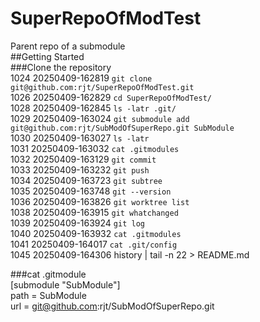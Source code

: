 # SuperRepoOfModTest     
Parent repo of a submodule     
##Getting Started     
###Clone the repository     
 1024  20250409-162819 `git clone git@github.com:rjt/SuperRepoOfModTest.git`     
 1026  20250409-162829 `cd SuperRepoOfModTest/`     
 1028  20250409-162845 `ls -latr .git/ `     
 1029  20250409-163024 `git submodule add git@github.com:rjt/SubModOfSuperRepo.git SubModule`     
 1030  20250409-163027 `ls -latr`   
 1031  20250409-163032 `cat .gitmodules `   
 1032  20250409-163129 `git commit `   
 1033  20250409-163232 `git push   `   
 1034  20250409-163723 `git subtree   `   
 1035  20250409-163748 `git --version   `   
 1036  20250409-163826 `git worktree list   `   
 1038  20250409-163915 `git whatchanged    `   
 1039  20250409-163924 `git log   `   
 1040  20250409-163932 `cat .gitmodules    `   
 1041  20250409-164017 `cat .git/config    `   
 1045  20250409-164306 history | tail -n 22 > README.md    

###cat .gitmodule  
[submodule "SubModule"]  
	path = SubModule   
	url = git@github.com:rjt/SubModOfSuperRepo.git  

